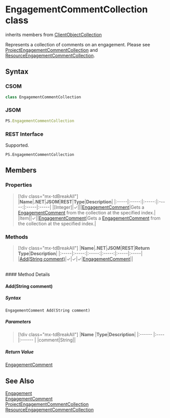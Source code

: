 [comment]: # (Name:EngagementCommentCollection)
[comment]: # (Name:Microsoft.ProjectServer.EngagementCommentCollection)
[comment]: # (Type:class)
[comment]: # (Status:Verified)

# <a name="name"></a>EngagementCommentCollection class

inherits members from [ClientObjectCollection<EngagementComment>](https://msdn.microsoft.com/EN-US/library/ee539303)<br/>

<a name="description"></a>Represents a collection of comments on an engagement.  Please see [ProjectEngagementCommentCollection](ProjectEngagementCommentCollection.md) and [ResourceEngagementCommentCollection](ResourceEngagementCommentCollection.md).

## <a name="syntax"></a>Syntax

### CSOM

```cs
class EngagementCommentCollection 
```
### JSOM

```javascript
PS.EngagementCommentCollection
```
### REST Interface

Supported.

```
PS.EngagementCommentCollection

```

## <a name="members"></a>Members

### <a name="properties"></a>Properties
> [!div class="mx-tdBreakAll"]
|**Name**|**.NET**|**JSOM**|**REST**|**Type**|**Description**|
|:-----|:-----:|:-----:|:-----:|:-----|:-----|
|<a name="[Integer]"></a>[Integer]|&#x2713;|||[EngagementComment](EngagementComment.md)|Gets a [EngagementComment](EngagementComment.md) from the collection at the specified index.|
|<a name="Item"></a>Item||&#x2713;||[EngagementComment](EngagementComment.md)|Gets a [EngagementComment](EngagementComment.md) from the collection at the specified index.|

### <a name="methods"></a>Methods
> [!div class="mx-tdBreakAll"]
|**Name**|**.NET**|**JSOM**|**REST**|**Return Type**|**Description**|
|:-----|:-----:|:-----:|:-----:|:-----|:-----|
|[Add(String comment)](#Add_String_comment_)|&#x2713;|&#x2713;|&#x2713;|[EngagementComment](EngagementComment.md)||

<br/>
#### Method Details

#### <a name="Add_String_comment_"></a>Add(String comment)
 

##### Syntax

```
EngagementComment Add(String comment)
```

##### Parameters
> [!div class="mx-tdBreakAll"]
|**Name** |**Type**|**Description**|
|:------ |:----|:------ |
|comment|String||

##### Return Value

[EngagementComment](EngagementComment.md)

## <a name="seeAlso"></a>See Also

[Engagement](Engagement.md)<br/>
[EngagementComment](EngagementComment.md)<br/>
[ProjectEngagementCommentCollection](ProjectEngagementCommentCollection.md)<br/>
[ResourceEngagementCommentCollection](ProjectEngagementCommentCollection.md)<br/>
